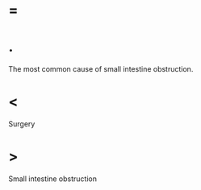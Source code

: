 # =

# .

The most common cause of small intestine obstruction.

# <

Surgery

# >

Small intestine obstruction
